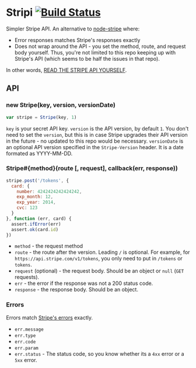 # Stripi [![Build Status](https://travis-ci.org/funraiseme/stripi.png)](https://travis-ci.org/funraiseme/stripi)

Simpler Stripe API.
An alternative to [node-stripe](https://github.com/abh/node-stripe) where:

- Error responses matches Stripe's responses exactly
- Does not wrap around the API - you set the method, route, and request body yourself.
  Thus, you're not limited to this repo keeping up with Stripe's API (which seems to be half the issues in that repo).

In other words, [READ THE STRIPE API YOURSELF](https://stripe.com/docs/api).

## API

### new Stripe(key, version, versionDate)

```js
var stripe = Stripe(key, 1)
```

`key` is your secret API key.
`version` is the API version, by default `1`.
You don't need to set the `version`,
but this is in case Stripe upgrades their API version in the future - no updated to this repo would be necessary.
`versionDate` is an optional API version specified in the `Stripe-Version` header. It is a date formated as YYYY-MM-DD.

### Stripe#{method}(route [, request], callback(err, response))

```js
stripe.post('/tokens', {
  card: {
    number: 4242424242424242,
    exp_month: 12,
    exp_year: 2014,
    cvc: 123
  }
}, function (err, card) {
  assert.ifError(err)
  assert.ok(card.id)
})
```

- `method` - the request method
- `route` - the route after the version. Leading `/` is optional. For example, for `https://api.stripe.com/v1/tokens`, you only need to put in `/tokens` or `tokens`.
- `request` (optional) - the request body. Should be an object or `null` (`GET` requests).
- `err` - the error if the response was not a 200 status code.
- `response` - the response body. Should be an object.

### Errors

Errors match [Stripe's errors](https://stripe.com/docs/api#errors) exactly.

- `err.message`
- `err.type`
- `err.code`
- `err.param`
- `err.status` - The status code, so you know whether its a `4xx` error or a `5xx` error.

